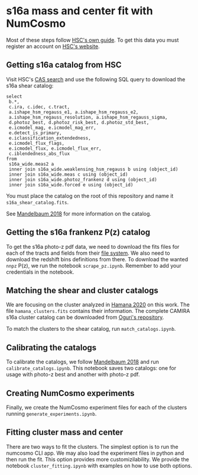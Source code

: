 # s16a mass and center fit with NumCosmo

Most of these steps follow [HSC's own guide](https://hsc-release.mtk.nao.ac.jp/doc/index.php/s16a-shape-catalog-pdr2/). To get this data you must register an account on [HSC's website](https://hsc-release.mtk.nao.ac.jp/datasearch/new_user/new).

## Getting s16a catalog from HSC

Visit HSC's [CAS search](https://hsc-release.mtk.nao.ac.jp/datasearch/) and use the following SQL query to download the s16a shear catalog:

```
select
 b.*, 
 c.ira, c.idec, c.tract,
 a.ishape_hsm_regauss_e1, a.ishape_hsm_regauss_e2, 
 a.ishape_hsm_regauss_resolution, a.ishape_hsm_regauss_sigma, 
 d.photoz_best, d.photoz_risk_best, d.photoz_std_best,
 e.icmodel_mag, e.icmodel_mag_err, 
 e.detect_is_primary, 
 e.iclassification_extendedness, 
 e.icmodel_flux_flags, 
 e.icmodel_flux, e.icmodel_flux_err, 
 c.iblendedness_abs_flux
from
 s16a_wide.meas2 a
 inner join s16a_wide.weaklensing_hsm_regauss b using (object_id)
 inner join s16a_wide.meas c using (object_id)
 inner join s16a_wide.photoz_frankenz d using (object_id)
 inner join s16a_wide.forced e using (object_id)
```

You must place the catalog on the root of this repository and name it `s16a_shear_catalog.fits`.

See [Mandelbaum 2018](https://ui.adsabs.harvard.edu/abs/2018PASJ...70S..25M/abstract) for more information on the catalog.


## Getting the s16a frankenz P(z) catalog

To get the s16a photo-z pdf data, we need to download the fits files for each of the tracts and fields from their [file system](https://hsc-release.mtk.nao.ac.jp/archive/filetree/s16a-shape-catalog/Sirius/). We also need to download the redshift bins definitions from there. To download the wanted `nnpz` P(z), we run the notebook `scrape_pz.ipynb`. Remember to add your credentials in the notebook.


## Matching the shear and cluster catalogs

We are focusing on the cluster analyzed in [Hamana 2020](https://arxiv.org/abs/2004.00170) on this work. The file `hamana_clusters.fits` contains their information. The complete CAMIRA s16a cluster catalog can be downloaded from [Oguri's repository](https://github.com/oguri/cluster_catalogs).

To match the clusters to the shear catalog, run `match_catalogs.ipynb`.


## Calibrating the catalogs

To calibrate the catalogs, we follow [Mandelbaum 2018](https://ui.adsabs.harvard.edu/abs/2018PASJ...70S..25M/abstract)  and run `calibrate_catalogs.ipynb`.
This notebook saves two catalogs: one for usage with photo-z best and another with photo-z pdf.


## Creating NumCosmo experiments

Finally, we create the NumCosmo experiment files for each of the clusters running `generate_experiments.ipynb`.


## Fitting cluster mass and center

There are two ways to fit the clusters. The simplest option is to run the numcosmo CLI app. We may also load the experiment files in python and then run the fit. This option provides more customizilability. We provide the notebook `cluster_fitting.ipynb` with examples on how to use both options.
